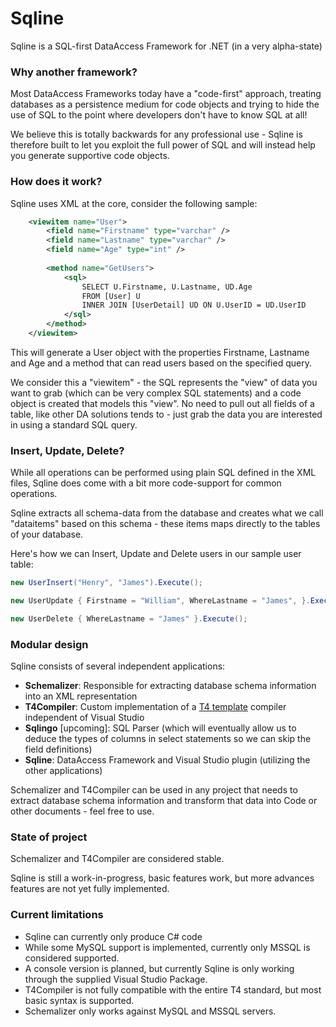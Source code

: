 Sqline
======

Sqline is a SQL-first DataAccess Framework for .NET (in a very alpha-state)

### Why another framework?

Most DataAccess Frameworks today have a "code-first" approach, treating databases as a persistence medium for code objects and trying to hide the use of SQL to the point where developers don't have to know SQL at all!

We believe this is totally backwards for any professional use - Sqline is therefore built to let you exploit the full power of SQL and will instead help you generate supportive code objects.

### How does it work?

Sqline uses XML at the core, consider the following sample:
```xml
	<viewitem name="User">
		<field name="Firstname" type="varchar" />
		<field name="Lastname" type="varchar" />
		<field name="Age" type="int" />
		
		<method name="GetUsers">
			<sql>
				SELECT U.Firstname, U.Lastname, UD.Age 
				FROM [User] U 
				INNER JOIN [UserDetail] UD ON U.UserID = UD.UserID
			</sql>
		</method>
	</viewitem>
```
This will generate a User object with the properties Firstname, Lastname and Age and a method that can read users based on the specified query.

We consider this a "viewitem" - the SQL represents the "view" of data you want to grab (which can be very complex SQL statements) and a code object is created that models this "view". No need to pull out all fields of a table, like other DA solutions tends to - just grab the data you are interested in using a standard SQL query.

### Insert, Update, Delete?

While all operations can be performed using plain SQL defined in the XML files, Sqline does come with a bit more code-support for common operations. 

Sqline extracts all schema-data from the database and creates what we call "dataitems" based on this schema - these items maps directly to the tables of your database.

Here's how we can Insert, Update and Delete users in our sample user table:
```cs
new UserInsert("Henry", "James").Execute();

new UserUpdate { Firstname = "William", WhereLastname = "James", }.Execute();

new UserDelete { WhereLastname = "James" }.Execute();
```

### Modular design
Sqline consists of several independent applications:
* **Schemalizer**: Responsible for extracting database schema information into an XML representation
* **T4Compiler**: Custom implementation of a  [T4 template](http://msdn.microsoft.com/en-us/library/bb126478.aspx) compiler independent of Visual Studio
* **Sqlingo** [upcoming]: SQL Parser (which will eventually allow us to deduce the types of columns in select statements so we can skip the field definitions)
* **Sqline**: DataAccess Framework and Visual Studio plugin (utilizing the other applications)
 
Schemalizer and T4Compiler can be used in any project that needs to extract database schema information and transform that data into Code or other documents - feel free to use.

### State of project
Schemalizer and T4Compiler are considered stable.

Sqline is still a work-in-progress, basic features work, but more advances features are not yet fully implemented.

### Current limitations
* Sqline can currently only produce C# code
* While some MySQL support is implemented, currently only MSSQL is considered supported.
* A console version is planned, but currently Sqline is only working through the supplied Visual Studio Package.
* T4Compiler is not fully compatible with the entire T4 standard, but most basic syntax is supported.
* Schemalizer only works against MySQL and MSSQL servers.
